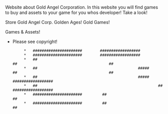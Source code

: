 Website about Gold Angel Corporation. In this website you will find games to buy and assets to your game for you whos developer! Take a look!

Store Gold Angel Corp. Golden Ages! Gold Games!

Games & Assets!
*  Please see copyright!

            *   ######################        ##################
            *   ######################        ##################
            *   ##                                                                    ##                                         ##
            *   ##                                             #####        ##                                         ##
            *   ##                                             #####        ##################
            *   ##                                                      ##        ##################
            *   ######################         ##                                         ##
            *   ######################         ##                                         ##

